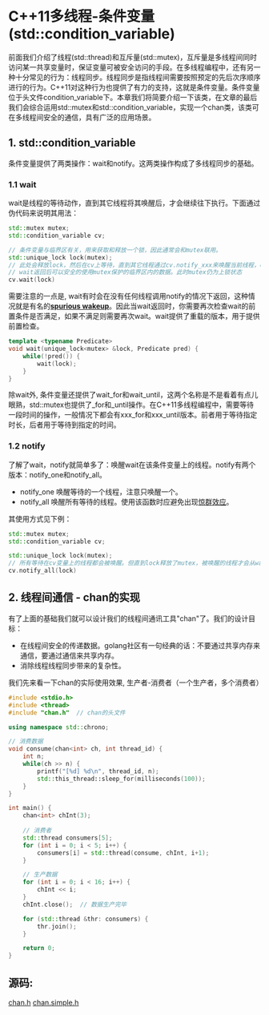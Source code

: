 # C++11多线程-条件变量(std::condition_variable)
前面我们介绍了线程(std::thread)和互斥量(std::mutex)，互斥量是多线程间同时访问某一共享变量时，保证变量可被安全访问的手段。在多线程编程中，还有另一种十分常见的行为：线程同步。线程同步是指线程间需要按照预定的先后次序顺序进行的行为。C++11对这种行为也提供了有力的支持，这就是条件变量。条件变量位于头文件condition_variable下。本章我们将简要介绍一下该类，在文章的最后我们会综合运用std::mutex和std::condition_variable，实现一个chan类，该类可在多线程间安全的通信，具有广泛的应用场景。
## 1. std::condition_variable
条件变量提供了两类操作：wait和notify。这两类操作构成了多线程同步的基础。
### 1.1 wait
wait是线程的等待动作，直到其它线程将其唤醒后，才会继续往下执行。下面通过伪代码来说明其用法：
```c++
std::mutex mutex;
std::condition_variable cv;

// 条件变量与临界区有关，用来获取和释放一个锁，因此通常会和mutex联用。
std::unique_lock lock(mutex);
// 此处会释放lock，然后在cv上等待，直到其它线程通过cv.notify_xxx来唤醒当前线程，cv被唤醒后会再次对lock进行上锁，然后wait函数才会返回。
// wait返回后可以安全的使用mutex保护的临界区内的数据。此时mutex仍为上锁状态
cv.wait(lock)
```
需要注意的一点是, wait有时会在没有任何线程调用notify的情况下返回，这种情况就是有名的[**spurious wakeup**](https://docs.microsoft.com/zh-cn/windows/desktop/api/synchapi/nf-synchapi-sleepconditionvariablecs)。因此当wait返回时，你需要再次检查wait的前置条件是否满足，如果不满足则需要再次wait。wait提供了重载的版本，用于提供前置检查。
```c++
template <typename Predicate>
void wait(unique_lock<mutex> &lock, Predicate pred) {
    while(!pred()) {
        wait(lock);
    }
}
```
除wait外, 条件变量还提供了wait_for和wait_until，这两个名称是不是看着有点儿眼熟，std::mutex也提供了_for和_until操作。在C++11多线程编程中，需要等待一段时间的操作，一般情况下都会有xxx_for和xxx_until版本。前者用于等待指定时长，后者用于等待到指定的时间。
### 1.2 notify
了解了wait，notify就简单多了：唤醒wait在该条件变量上的线程。notify有两个版本：notify_one和notify_all。
 * notify_one 唤醒等待的一个线程，注意只唤醒一个。
 * notify_all 唤醒所有等待的线程。使用该函数时应避免出现[惊群效应](https://blog.csdn.net/lyztyycode/article/details/78648798?locationNum=6&fps=1)。

其使用方式见下例：
```c++
std::mutex mutex;
std::condition_variable cv;

std::unique_lock lock(mutex);
// 所有等待在cv变量上的线程都会被唤醒。但直到lock释放了mutex，被唤醒的线程才会从wait返回。
cv.notify_all(lock)
```
## 2. 线程间通信 - chan的实现
有了上面的基础我们就可以设计我们的线程间通讯工具"chan"了。我们的设计目标：
 * 在线程间安全的传递数据。golang社区有一句经典的话：不要通过共享内存来通信，要通过通信来共享内存。
 * 消除线程线程同步带来的复杂性。

我们先来看一下chan的实际使用效果, 生产者-消费者（一个生产者，多个消费者）
```c++
#include <stdio.h>
#include <thread>
#include "chan.h"  // chan的头文件

using namespace std::chrono;

// 消费数据 
void consume(chan<int> ch, int thread_id) {
    int n;
    while(ch >> n) {
        printf("[%d] %d\n", thread_id, n);
        std::this_thread::sleep_for(milliseconds(100));
    }
}

int main() {
    chan<int> chInt(3);
    
    // 消费者
    std::thread consumers[5];
    for (int i = 0; i < 5; i++) {
        consumers[i] = std::thread(consume, chInt, i+1);
    }

    // 生产数据 
    for (int i = 0; i < 16; i++) {
        chInt << i;
    }
    chInt.close();  // 数据生产完毕

    for (std::thread &thr: consumers) {
        thr.join();
    }

    return 0;
}
```
## 源码:
[chan.h](./chan.h)
[chan.simple.h](./chan.simple.h)
